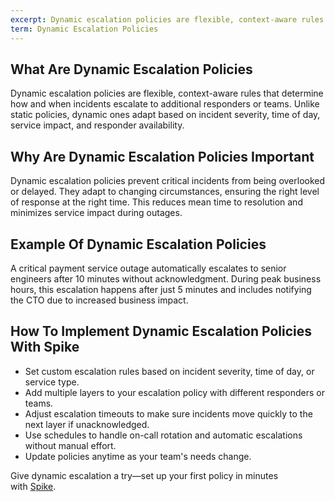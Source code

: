 ```yaml
---
excerpt: Dynamic escalation policies are flexible, context-aware rules that determine how and when incidents escalate to additional responders or teams.
term: Dynamic Escalation Policies
---
```

## What Are Dynamic Escalation Policies

Dynamic escalation policies are flexible, context-aware rules that determine how and when incidents escalate to additional responders or teams. Unlike static policies, dynamic ones adapt based on incident severity, time of day, service impact, and responder availability.

## Why Are Dynamic Escalation Policies Important

Dynamic escalation policies prevent critical incidents from being overlooked or delayed. They adapt to changing circumstances, ensuring the right level of response at the right time. This reduces mean time to resolution and minimizes service impact during outages.

## Example Of Dynamic Escalation Policies

A critical payment service outage automatically escalates to senior engineers after 10 minutes without acknowledgment. During peak business hours, this escalation happens after just 5 minutes and includes notifying the CTO due to increased business impact.

## How To Implement Dynamic Escalation Policies With Spike

- Set custom escalation rules based on incident severity, time of day, or service type.
- Add multiple layers to your escalation policy with different responders or teams.
- Adjust escalation timeouts to make sure incidents move quickly to the next layer if unacknowledged.
- Use schedules to handle on-call rotation and automatic escalations without manual effort.
- Update policies anytime as your team's needs change.

Give dynamic escalation a try—set up your first policy in minutes with [Spike](https://app.spike.sh/signup).